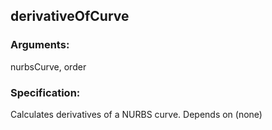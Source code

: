 ## derivativeOfCurve
### Arguments: 
nurbsCurve, order
### Specification: 
Calculates derivatives of a NURBS curve. Depends on (none)
